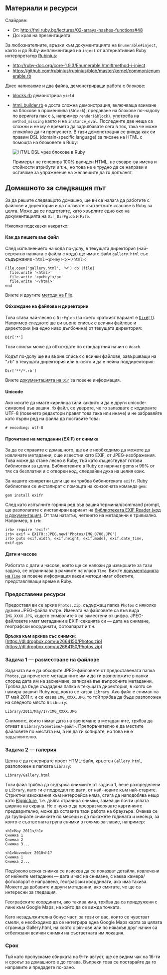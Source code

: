 ## Материали и ресурси

Слайдове:

- От: http://fmi.ruby.bg/lectures/02-arrays-hashes-functions#48
- До: края на презентацията

За любознателните, връзки към документацията на `Enumerable#inject`, както и до Ruby-имплементация
на `inject` от алтернативния Ruby интерпретатор [Rubinius](http://rubini.us/):

- http://ruby-doc.org/core-1.9.3/Enumerable.html#method-i-inject
- https://github.com/rubinius/rubinius/blob/master/kernel/common/enumerable.rb

Днес написахме и два файла, демонстриращи работа с блокове:

- [blocks.rb](https://github.com/mitio/programming-at-athlon/blob/master/2012-08-02/blocks.rb) демонстрира `yield`
- [html_builder.rb](https://github.com/mitio/programming-at-athlon/blob/master/2012-08-02/html_builder.rb) е
  доста сложна демонстрация, включваща взимане на блокове в променлива (`&block`), предаване на блокове
  по-надолу по веригата пак с `&`, например `render(&block)`, употреба на `method_missing` както и на
  `instance_eval`. Последните две неща са сложни и не му е времето да задълбавате сега в тях, така че може
  спокойно да ги пропуснете. В тази демонстрация се вижда как си правим DSL (domain-specific language)
  за писане на HTML с помощта на блоковете в Ruby:

  ![HTML DSL чрез блокове в Ruby](http://dl.dropbox.com/u/2664150/Screenshots/704lqt6etg32.png)

  Примерът не генерира 100% валиден HTML, не escape-ва имена и стойности атрибути и т.н., но това не е
  трудно да се направи и оставяме за упражнение на желаещите да го допълнят.

## Домашното за следващия път

За да решите следващото домашно, ще ви се налага да работите с файлове и директории и да ползвате съответните
класове в Ruby за целта. Може да се подготвите, като хвърлите едно око на документацията на `Dir`, `Dir#glob` и `File`.

Няколко подсказки накратко:

#### Как да пишете във файл

След изпълнението на кода по-долу, в текущата директория (най-вероятно папката с файла с кода)
ще имате файл `gallery.html` със съдържание `<html><p>Hey!<p></html>`:

	File.open('gallery.html', 'w') do |file|
	  file.write '<html>'
	  file.write '<p>Hey!</p>'
	  file.write '</html>'
	end

Вижте и другите [методи на File](http://www.ruby-doc.org/core-1.9.3/File.html).

#### Обхождане на файлове и директории

Това става най-лесно с `Dir#glob` (за което краткият вариант е [`Dir#[]`](http://www.ruby-doc.org/core-1.9.3/Dir.html#method-c-5B-5D)).
Например следното ще ви върне списък с всички файлове и директории (на едно ниво дълбочина) от текущата директория:

	Dir['*']

Този списък може да обхождате по стандартния начин с `#each`.

Кодът по-долу ще ви върне списък с всички файлове, завършващи на ".rb" в текущата директория
или в която и да е нейна поддиректория:

	Dir['**/*.rb']

Вижте [документацията на `Dir`](http://www.ruby-doc.org/core-1.9.3/Dir.html) за повече информация.

#### Unicode

Ако искате да имате кирилица (или каквито и да е други unicode-символи) във вашия .rb файл,
се уверете, че го запазвате с кодиранте UTF-8 (повечето редактори правят това така или иначе) и
не забравяйте като първи ред на файла да поставите това:

	# encoding: utf-8

#### Прочитане на метаданни (EXIF) от снимка

За да се справите с домашното, ще ви е необходимо да можете да извличате метаданни, още известни като
EXIF, от JPEG-изображения. Това може да стане лесно в Ruby, тъй като съществуват готови библиотеки
за целта. Библиотеките в Ruby се наричат gems и 99% от тях са безплатни и с отворен код, следвайки
духа на целия език.

За нашите конкретни цели ще ни трябва библиотеката `exifr`. Ruby библиотеки се инсталират с помощта
на конзолната команда `gem`:

	gem install exifr

След като изпълните горния ред във вашия терминал/command prompt, ще разполагате с инсталиран вариант
на [библиотеката EXIF Reader (код и документация)](https://github.com/remvee/exifr/). От там нататък,
четенето на метаданни е тривиално. Например, в `irb`:

	irb> require 'exifr'
	irb> exif = EXIFR::JPEG.new('Photos/IMG_0706.JPG')
	irb> puts exif.width, exif.height, exif.model, exif.date_time, exif.gps

#### Дати и часове

Работата с дати и часове, която ще се наложи да извършите за тази задача, се ограничава в рамките
на класа `Time`. Вижте [документацията на `Time`](http://www.ruby-doc.org/core-1.9.3/Time.html)
за повече информация какви методи имат обектите, представляващи време в Ruby.

### Предоставени ресурси

Предоставя ви се архив `Photos.zip`, съдържащ папка `Photos` с няколко дузини JPEG-файла вътре.
Имената на файловете са във вида `IMG_XXXX.JPG`, където символите `X` са заместени от цифра.
JPEG-файловете имат метаданни в EXIF-секцията си — дата на снимане, географски координати,
фотоапарат и т.н.

**Връзка към архива със снимки**: [https://dl.dropbox.com/u/2664150/Photos.zip](https://dl.dropbox.com/u/2664150/Photos.zip)

### Задача 1 — разместване на файлове

Задачата ви е да обходите JPEG-файловете от предоставената папка `Photos`, да прочетете метаданните
им и да ги разположите в папки според дата им на заснемане, записана във въпросните метаданни.
Трябва да бъде създадена папка в текущата директория, в която се намира вашият Ruby код, която се казва
`Library`. Ако файл е сниман на 17 май 2011 г. и се казва `IMG_XXXX.JPG`, то той трябва да бъде
разположен на следното място в `Library`:

	Library/2011/May/17/IMG_XXXX.JPG

Снимките, които нямат дата на заснемане в метаданните, трябва да отиват в `Library/Sometime/<файл>`.
Препоръчително е да местите файловете по местата им, а не да ги копирате, но това не е задължително.

### Задача 2 — галерия

Целта е да генерирате прост HTML-файл, кръстен `Gallery.html`, разположен в папката `Library`:

	Library/Gallery.html

Този файл трябва да съдържа снимките от задача 1, вече разпределени в `Library`, като ги е подредил
по дати, от най-новите към най-старите. Стриктни изисквания към интерфейса няма, стига да наподобява
нещо като [Bigpicture](http://boston.com/bigpicture/), т.е. дълга страница снимки, замеащи почти цялата
ширина на екрана. Не е нужно да преоразмерявате картинките предварително, може да оставите тази работа
на браузъра. Очаква се да групирате снимките по месеци и да покажете годината и месеца, за които е
съответната група снимки в голямо заглавие, например:

	<h1>May 2011</h1>
	Снимка 1
	Снимка 2
	Снимка 3...

	<h1>November 2010<h1?
	Снимка 1
	Снимка 2...

Под/около всяка снимка се изисква да се показват детайли, извлечени от нейните метаданни — дата и час
на снимане, с каква камера/фотоапарат е направена, географски координати, ако има такива. Можете да
добавите и други метаданни, ако смятате, че ще са интересни за гледащия.

Географските координати, ако такива има, трябва да са придружени с линк към Google Maps, на който
да се вижда точката.

Като незадължителна бонус част, за тези от вас, които се чувстват смели, е необходимо да се интегрира
една Google Maps карта за цялата страница Gallery.html, на която с pin-ове или по някакъв друг начин
са отбелязани всички снимки на съответната им локация.

### Срок

Тъй като пропускаме сбирката на 9-ти август, ще се видим чак на 16-ти и срокът за домашното е до тогава.
Въпреки това се постарайте да го направите и предадете по-рано.

